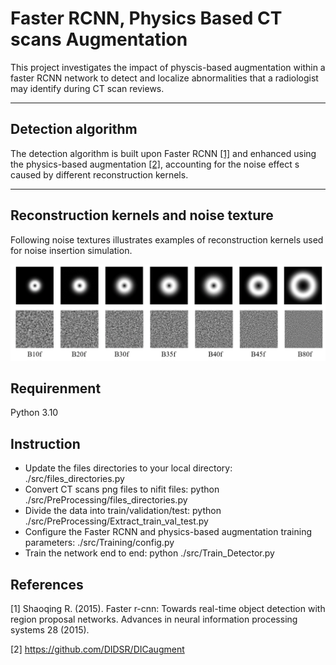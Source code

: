 # Faster RCNN, Physics Based CT scans Augmentation

This project investigates the impact of physcis-based augmentation within a faster RCNN network to detect and localize abnormalities that a radiologist may identify during CT scan reviews.

---

## Detection algorithm

The detection algorithm is built upon Faster RCNN [[1]](#1) and enhanced using the physics-based augmentation [[2]](#2), accounting for the noise effect s caused by different reconstruction kernels.

---

## Reconstruction kernels and noise texture
Following noise textures illustrates examples of reconstruction kernels used for noise insertion simulation.

![Alt Text](/Figures/Kernels.gif)

## Requirenment
Python 3.10

## Instruction
- Update the files directories to your local directory: ./src/files_directories.py
- Convert CT scans png files to nifit files: python ./src/PreProcessing/files_directories.py
- Divide the data into train/validation/test: python ./src/PreProcessing/Extract_train_val_test.py
- Configure the Faster RCNN and physics-based augmentation training parameters: ./src/Training/config.py
- Train the network end to end: python ./src/Train_Detector.py



## References
<a id="1">[1]</a> 
Shaoqing R. (2015). 
Faster r-cnn: Towards real-time object detection with region proposal networks. Advances in neural information processing systems 28 (2015).

<a id="2">[2]</a> 
https://github.com/DIDSR/DICaugment

